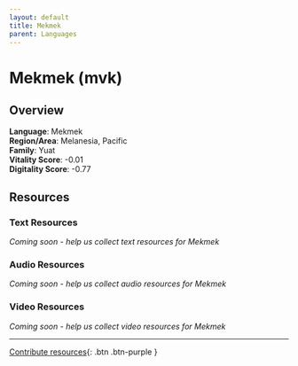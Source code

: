 ```yaml
---
layout: default
title: Mekmek
parent: Languages
---
```


# Mekmek (mvk)

## Overview

**Language**: Mekmek  
**Region/Area**: Melanesia, Pacific  
**Family**: Yuat  
**Vitality Score**: -0.01  
**Digitality Score**: -0.77  

## Resources

### Text Resources
*Coming soon - help us collect text resources for Mekmek*

### Audio Resources
*Coming soon - help us collect audio resources for Mekmek*

### Video Resources
*Coming soon - help us collect video resources for Mekmek*

---

[Contribute resources](https://fairtrain.github.io/){: .btn .btn-purple }

